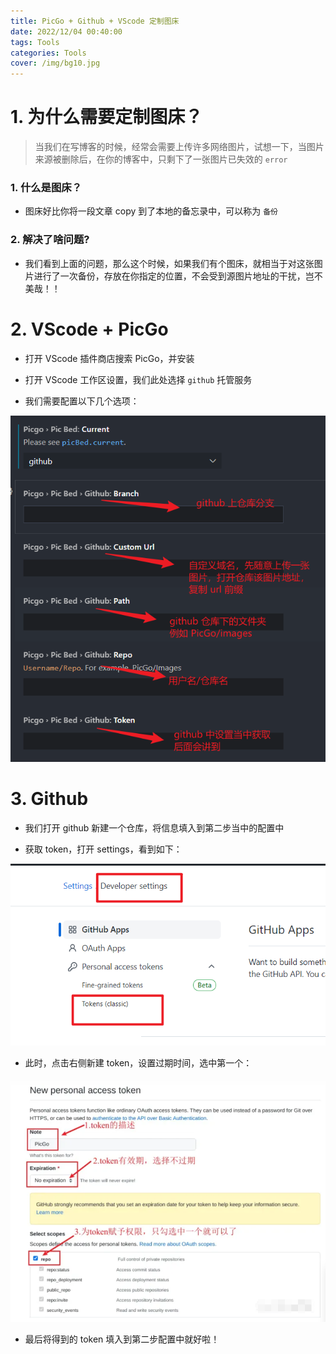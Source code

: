 ```yaml
---
title: PicGo + Github + VScode 定制图床
date: 2022/12/04 00:40:00
tags: Tools
categories: Tools
cover: /img/bg10.jpg
---
```


# 1. 为什么需要定制图床？

> 当我们在写博客的时候，经常会需要上传许多网络图片，试想一下，当图片来源被删除后，在你的博客中，只剩下了一张图片已失效的 `error`

### 1. 什么是图床？

-   图床好比你将一段文章 copy 到了本地的备忘录中，可以称为 `备份`

### 2. 解决了啥问题?

-   我们看到上面的问题，那么这个时候，如果我们有个图床，就相当于对这张图片进行了一次备份，存放在你指定的位置，不会受到源图片地址的干扰，岂不美哉！！

# 2. VScode + PicGo

-   打开 VScode 插件商店搜索 PicGo，并安装

-   打开 VScode 工作区设置，我们此处选择 `github` 托管服务

-   我们需要配置以下几个选项：

![2022-12-04_PicGo_Github_VScode](https://raw.githubusercontent.com/SmallFishCode/PicGo/master/2022-12-04_PicGo_Github_VScode)

# 3. Github

-   我们打开 github 新建一个仓库，将信息填入到第二步当中的配置中

-   获取 token，打开 settings，看到如下：

![2022-12-04-01-13-31_PicGo_Github_VScode](https://raw.githubusercontent.com/SmallFishCode/PicGo/master/2022-12-04-01-13-31_PicGo_Github_VScode)

-   此时，点击右侧新建 token，设置过期时间，选中第一个：

![2022-12-04-01-16-16_PicGo_Github_VScode](https://raw.githubusercontent.com/SmallFishCode/PicGo/master/2022-12-04-01-16-16_PicGo_Github_VScode)

-   最后将得到的 token 填入到第二步配置中就好啦！
